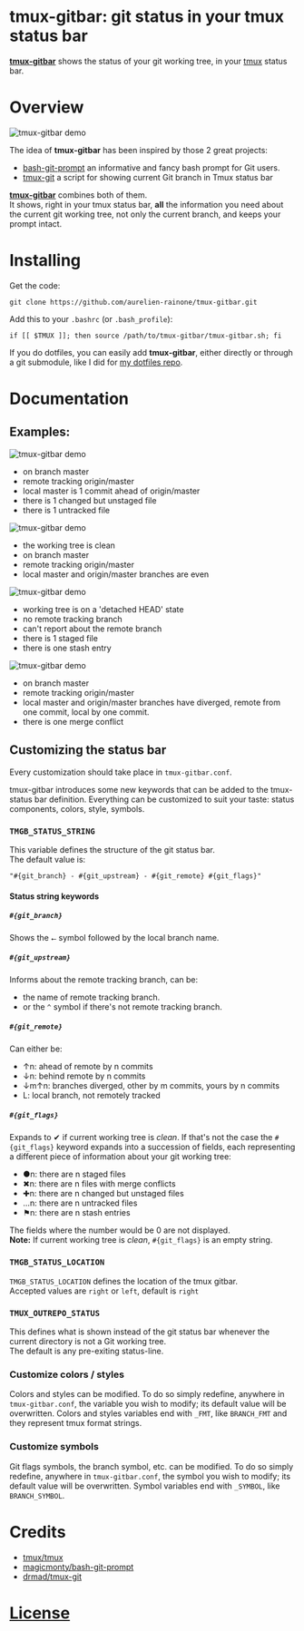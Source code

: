 tmux-gitbar: git status in your tmux status bar
============

[**tmux-gitbar**][2] shows the status of your git working tree, in your
[tmux][1] status bar.


# Overview

![tmux-gitbar
demo](http://aurelien-rainone.github.io/tmux-gitbar/tmux-gitbar-demo.gif)

The idea of **tmux-gitbar** has been inspired by those 2 great projects:
* [bash-git-prompt][3] an informative and fancy bash prompt for Git users.
* [tmux-git][4] a script for showing current Git branch in Tmux status bar

[**tmux-gitbar**][2] combines both of them.  
It shows, right in your tmux status bar, **all** the information you need about
the current git working tree, not only the current branch, and keeps your
prompt intact.

# Installing

Get the code:

    git clone https://github.com/aurelien-rainone/tmux-gitbar.git

Add this to your `.bashrc` (or `.bash_profile`):

    if [[ $TMUX ]]; then source /path/to/tmux-gitbar/tmux-gitbar.sh; fi

If you do dotfiles, you can easily add **tmux-gitbar**, either directly or
through a git submodule, like I did for [my dotfiles repo][5]. 

# Documentation

## Examples:

![tmux-gitbar demo](http://aurelien-rainone.github.io/tmux-gitbar/example1.png)
 - on branch master
 - remote tracking origin/master
 - local master is 1 commit ahead of origin/master
 - there is 1 changed but unstaged file
 - there is 1 untracked file

![tmux-gitbar demo](http://aurelien-rainone.github.io/tmux-gitbar/example2.png)
 - the working tree is clean
 - on branch master
 - remote tracking origin/master
 - local master and origin/master branches are even

![tmux-gitbar demo](http://aurelien-rainone.github.io/tmux-gitbar/example3.png)
 - working tree is on a 'detached HEAD' state
 - no remote tracking branch
 - can't report about the remote branch
 - there is 1 staged file
 - there is one stash entry

![tmux-gitbar demo](http://aurelien-rainone.github.io/tmux-gitbar/example4.png)
 - on branch master
 - remote tracking origin/master
 - local master and origin/master branches have diverged, remote from one commit, local by one commit.
 - there is one merge conflict


## Customizing the status bar

Every customization should take place in `tmux-gitbar.conf`.

tmux-gitbar introduces some new keywords that can be added to the tmux-status bar
definition. Everything can be customized to suit your taste: status
components, colors, style, symbols.

### `TMGB_STATUS_STRING`

This variable defines the structure of the git status bar.  
The default value is:

    "#{git_branch} - #{git_upstream} - #{git_remote} #{git_flags}"

#### Status string keywords

##### `#{git_branch}`

Shows the `⭠` symbol followed by the local branch name.

##### `#{git_upstream}`

Informs about the remote tracking branch, can be:
 - the name of remote tracking branch.
 - or the `^` symbol if there's not remote tracking branch.

##### `#{git_remote}`

Can either be:
 - ↑n: ahead of remote by n commits
 - ↓n: behind remote by n commits
 - ↓m↑n: branches diverged, other by m commits, yours by n commits
 - L: local branch, not remotely tracked

##### `#{git_flags}`

Expands to ✔ if current working tree is *clean*. If that's not the case
the `#{git_flags}` keyword expands into a succession of fields, each
representing a different piece of information about your git working tree:
 - ●n: there are n staged files
 - ✖n: there are n files with merge conflicts
 - ✚n: there are n changed but unstaged files
 - …n: there are n untracked files
 - ⚑n: there are n stash entries

The fields where the number would be 0 are not displayed.  
**Note:**
If current working tree is *clean*, `#{git_flags}` is an empty string.


### `TMGB_STATUS_LOCATION`

`TMGB_STATUS_LOCATION` defines the location of the tmux gitbar.  
Accepted values are `right` or `left`, default is `right`

### `TMUX_OUTREPO_STATUS`

This defines what is shown instead of the git status bar whenever the current
directory is not a Git working tree.  
The default is any pre-exiting status-line.

### Customize colors / styles

Colors and styles can be modified. To do so simply redefine, anywhere in
`tmux-gitbar.conf`, the variable you wish to modify; its default value will be
overwritten. Colors and styles variables end with `_FMT`, like `BRANCH_FMT` and
they represent tmux format strings.

### Customize symbols

Git flags symbols, the branch symbol, etc. can be modified. To do so simply
redefine, anywhere in `tmux-gitbar.conf`, the symbol you wish to modify; its
default value will be overwritten. Symbol variables end with `_SYMBOL`, like
`BRANCH_SYMBOL`.

# Credits

 - [tmux/tmux][1]
 - [magicmonty/bash-git-prompt][3]
 - [drmad/tmux-git][4]


# [License](LICENSE)

[1]: https://github.com/tmux/tmux
[2]: https://github.com/aurelien-rainone/tmux-gitbar
[3]: https://github.com/magicmonty/bash-git-prompt
[4]: https://github.com/drmad/tmux-git
[5]: https://github.com/aurelien-rainone/dotfiles

